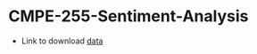 # CMPE-255-Sentiment-Analysis

- Link to download [data](http://snap.stanford.edu/data/amazon/productGraph/categoryFiles/reviews_Home_and_Kitchen_5.json.gz)
